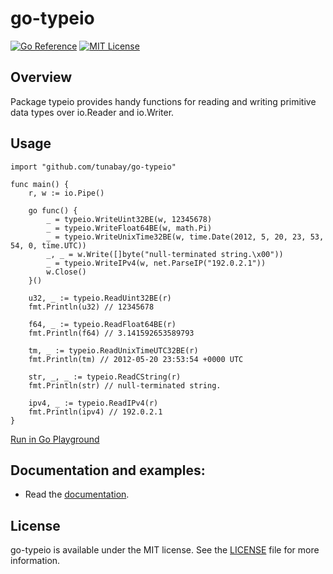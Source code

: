 # go-typeio

[![Go Reference](https://pkg.go.dev/badge/github.com/tunabay/go-typeio.svg)](https://pkg.go.dev/github.com/tunabay/go-typeio)
[![MIT License](http://img.shields.io/badge/license-MIT-blue.svg?style=flat)](LICENSE)

## Overview

Package typeio provides handy functions for reading and writing primitive data
types over io.Reader and io.Writer.

## Usage

```
import "github.com/tunabay/go-typeio"

func main() {
	r, w := io.Pipe()

	go func() {
		_ = typeio.WriteUint32BE(w, 12345678)
		_ = typeio.WriteFloat64BE(w, math.Pi)
		_ = typeio.WriteUnixTime32BE(w, time.Date(2012, 5, 20, 23, 53, 54, 0, time.UTC))
		_, _ = w.Write([]byte("null-terminated string.\x00"))
		_ = typeio.WriteIPv4(w, net.ParseIP("192.0.2.1"))
		w.Close()
	}()

	u32, _ := typeio.ReadUint32BE(r)
	fmt.Println(u32) // 12345678

	f64, _ := typeio.ReadFloat64BE(r)
	fmt.Println(f64) // 3.141592653589793

	tm, _ := typeio.ReadUnixTimeUTC32BE(r)
	fmt.Println(tm) // 2012-05-20 23:53:54 +0000 UTC

	str, _, _ := typeio.ReadCString(r)
	fmt.Println(str) // null-terminated string.

	ipv4, _ := typeio.ReadIPv4(r)
	fmt.Println(ipv4) // 192.0.2.1
}
```
[Run in Go Playground](https://play.golang.org/p/N2uNvQxOegz)

## Documentation and examples:

- Read the [documentation](https://pkg.go.dev/github.com/tunabay/go-typeio).

## License

go-typeio is available under the MIT license. See the [LICENSE](LICENSE) file for more information.
